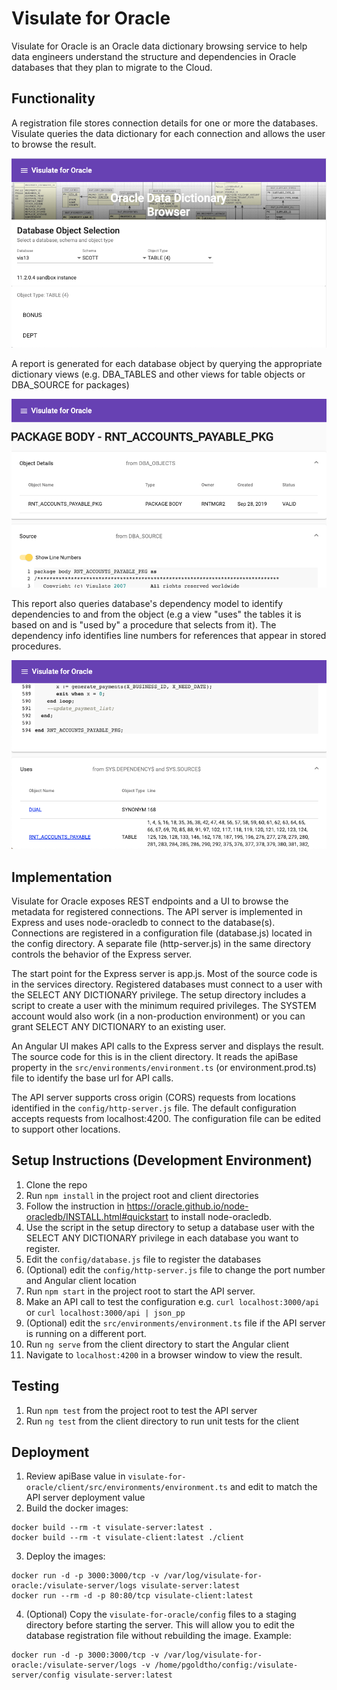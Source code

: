 # Visulate for Oracle
Visulate for Oracle is an Oracle data dictionary browsing service to help data engineers understand the structure and dependencies in Oracle databases that they plan to migrate to the Cloud.

## Functionality
A registration file stores connection details for one or more the databases.  Visulate queries the data dictionary for each connection and allows the user to browse the result. 

![Alt text](/screenshots/object-selection.png?raw=true "Visulate for Oracle database object selection")

A report is generated for each database object by querying the appropriate dictionary views (e.g. DBA_TABLES and other views for table objects or DBA_SOURCE for packages)  

![Alt text](/screenshots/object-details.png?raw=true "Visulate for Oracle object details")

This report also queries database's dependency model to identify dependencies to and from the object (e.g a view "uses" the tables it is based on and is "used by" a procedure that selects from it).  The dependency info identifies line numbers for references that appear in stored procedures.

![Alt text](/screenshots/object-dependencies.png?raw=true "Visulate for Oracle object dependencies")

## Implementation
Visulate for Oracle exposes REST endpoints and a UI to browse the metadata for registered connections. The API server is implemented in Express and uses node-oracledb to connect to the database(s).  Connections are registered in a configuration file (database.js) located in the config directory. A separate file (http-server.js) in the same directory controls the behavior of the Express server.

The start point for the Express server is app.js.  Most of the source code is in the services directory. Registered databases  must connect to a user with the SELECT ANY DICTIONARY privilege. The setup directory includes a script to create a user with the minimum required privileges. The SYSTEM account would also work (in a non-production environment) or you can grant SELECT ANY DICTIONARY to an existing user.

An Angular UI makes API calls to the Express server and displays the result. The source code for this is in the client directory. It reads the apiBase property in the `src/environments/environment.ts` (or environment.prod.ts) file to identify the base url for API calls. 

The API server supports cross origin (CORS) requests from locations identified in the `config/http-server.js` file.  The default configuration accepts requests from localhost:4200.  The configuration file can be edited to support other locations.

## Setup Instructions (Development Environment)
1. Clone the repo
2. Run `npm install` in the project root and client directories 
3. Follow the instruction in https://oracle.github.io/node-oracledb/INSTALL.html#quickstart to install node-oracledb.
4. Use the script in the setup directory to setup a database user with the SELECT ANY DICTIONARY privilege in each database you want to register.
5. Edit the `config/database.js` file to register the databases
6. (Optional) edit the `config/http-server.js` file to change the port number and Angular client location
7. Run `npm start` in the project root to start the API server.
8. Make an API call to test the configuration e.g. `curl localhost:3000/api` or `curl localhost:3000/api | json_pp`
9. (Optional) edit the `src/environments/environment.ts` file if the API server is running on a different port.
9. Run `ng serve` from the client directory to start the Angular client
9. Navigate to `localhost:4200` in a browser window to view the result.

## Testing
1. Run `npm test` from the project root to test the API server
2. Run `ng test` from the client directory to run unit tests for the client

## Deployment
1. Review apiBase value in `visulate-for-oracle/client/src/environments/environment.ts` and edit to match the API server deployment value 
2. Build the docker images:
```
docker build --rm -t visulate-server:latest .
docker build --rm -t visulate-client:latest ./client
```
3. Deploy the images:
```
docker run -d -p 3000:3000/tcp -v /var/log/visulate-for-oracle:/visulate-server/logs visulate-server:latest
docker run --rm -d -p 80:80/tcp visulate-client:latest
```
4. (Optional) Copy the `visulate-for-oracle/config` files to a staging directory before starting the server. This will allow you to edit the database registration file without rebuilding the image. Example:
```
docker run -d -p 3000:3000/tcp -v /var/log/visulate-for-oracle:/visulate-server/logs -v /home/pgoldtho/config:/visulate-server/config visulate-server:latest

```
